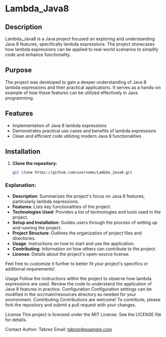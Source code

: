 # Lambda_Java8

## Description
Lambda_Java8 is a Java project focused on exploring and understanding Java 8 features, specifically lambda expressions. The project showcases how lambda expressions can be applied to real-world scenarios to simplify code and enhance functionality.

## Purpose
The project was developed to gain a deeper understanding of Java 8 lambda expressions and their practical applications. It serves as a hands-on example of how these features can be utilized effectively in Java programming.

## Features
- Implementation of Java 8 lambda expressions
- Demonstrates practical use cases and benefits of lambda expressions
- Clean and efficient code utilizing modern Java 8 functionalities

## Installation

1. **Clone the repository:**
   ```bash
   git clone https://github.com/username/Lambda_Java8.git


### Explanation:
- **Description**: Summarizes the project's focus on Java 8 features, particularly lambda expressions.
- **Features**: Lists key functionalities of the project.
- **Technologies Used**: Provides a list of technologies and tools used in the project.
- **Setup and Installation**: Guides users through the process of setting up and running the project.
- **Project Structure**: Outlines the organization of project files and directories.
- **Usage**: Instructions on how to start and use the application.
- **Contributing**: Information on how others can contribute to the project.
- **License**: Details about the project's open-source license.

Feel free to customize it further to better fit your project's specifics or additional requirements!

   
Usage
Follow the instructions within the project to observe how lambda expressions are used.
Review the code to understand the application of Java 8 features in practice.
Configuration
Configuration settings can be modified in the src/main/resources directory as needed for your environment.
Contributing
Contributions are welcome! To contribute, please fork the repository and submit a pull request with your changes.

License
This project is licensed under the MIT License. See the LICENSE file for details.

Contact
Author: Tabrez
Email: tabrez@example.com
